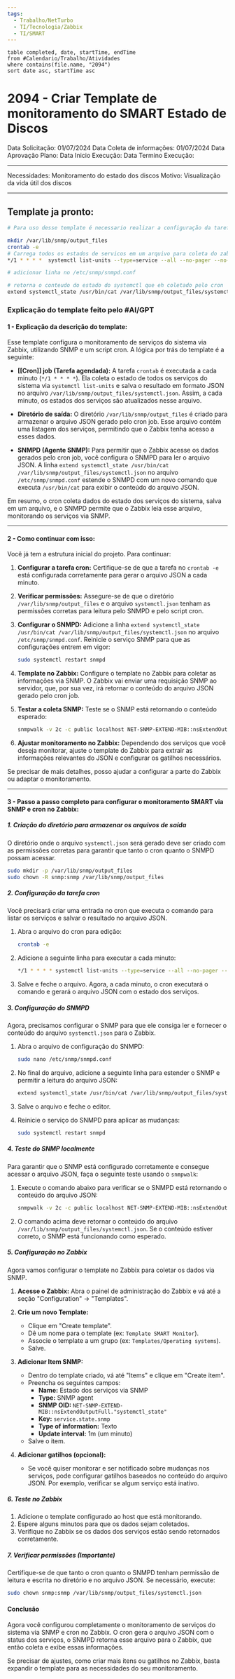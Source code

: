 ```yaml
---
tags:
  - Trabalho/NetTurbo
  - TI/Tecnologia/Zabbix
  - TI/SMART
---
```

```dataview
table completed, date, startTime, endTime
from #Calendario/Trabalho/Atividades 
where contains(file.name, "2094")
sort date asc, startTime asc
```

# 2094 - Criar Template de monitoramento do SMART Estado de Discos

Data Solicitação: 01/07/2024
Data Coleta de informações: 01/07/2024
Data Aprovação Plano:
Data Inicio Execução:
Data Termino Execução:

---
Necessidades: 
	Monitoramento do estado dos discos
Motivo: 
	Visualização da vida útil dos discos

---
## Template ja pronto: 

```bash
# Para uso desse template é necessario realizar a configuração da tarefa cron e do snmpd

mkdir /var/lib/snmp/output_files
crontab -e 
# Carrega todos os estados de servicos em um arquivo para coleta do zabbix
*/1 * * * *  systemctl list-units --type=service --all --no-pager --no-legend --plain --output=json > /var/lib/snmp/output_files/systemctl.json

# adicionar linha no /etc/snmp/snmpd.conf

# retorna o conteudo do estado do systemctl que eh coletado pelo cron
extend systemctl_state /usr/bin/cat /var/lib/snmp/output_files/systemctl.json
```

### Explicação do template feito pelo #AI/GPT 
#### 1 - Explicação da descrição do template:

Esse template configura o monitoramento de serviços do sistema via Zabbix, utilizando SNMP e um script cron. A lógica por trás do template é a seguinte:

- **[[Cron]] job (Tarefa agendada):** A tarefa `crontab` é executada a cada minuto (`*/1 * * * *`). Ela coleta o estado de todos os serviços do sistema via `systemctl list-units` e salva o resultado em formato JSON no arquivo `/var/lib/snmp/output_files/systemctl.json`. Assim, a cada minuto, os estados dos serviços são atualizados nesse arquivo.
  
- **Diretório de saída:** O diretório `/var/lib/snmp/output_files` é criado para armazenar o arquivo JSON gerado pelo cron job. Esse arquivo contém uma listagem dos serviços, permitindo que o Zabbix tenha acesso a esses dados.
  
- **SNMPD (Agente SNMP):** Para permitir que o Zabbix acesse os dados gerados pelo cron job, você configura o SNMPD para ler o arquivo JSON. A linha `extend systemctl_state /usr/bin/cat /var/lib/snmp/output_files/systemctl.json` no arquivo `/etc/snmp/snmpd.conf` estende o SNMPD com um novo comando que executa `/usr/bin/cat` para exibir o conteúdo do arquivo JSON.

Em resumo, o cron coleta dados do estado dos serviços do sistema, salva em um arquivo, e o SNMPD permite que o Zabbix leia esse arquivo, monitorando os serviços via SNMP.

---

#### 2 - Como continuar com isso:

Você já tem a estrutura inicial do projeto. Para continuar:

1. **Configurar a tarefa cron:** Certifique-se de que a tarefa no `crontab -e` está configurada corretamente para gerar o arquivo JSON a cada minuto.

2. **Verificar permissões:** Assegure-se de que o diretório `/var/lib/snmp/output_files` e o arquivo `systemctl.json` tenham as permissões corretas para leitura pelo SNMPD e pelo script cron.

3. **Configurar o SNMPD:** Adicione a linha `extend systemctl_state /usr/bin/cat /var/lib/snmp/output_files/systemctl.json` no arquivo `/etc/snmp/snmpd.conf`. Reinicie o serviço SNMP para que as configurações entrem em vigor:
   ```bash
   sudo systemctl restart snmpd
   ```

4. **Template no Zabbix:** Configure o template no Zabbix para coletar as informações via SNMP. O Zabbix vai enviar uma requisição SNMP ao servidor, que, por sua vez, irá retornar o conteúdo do arquivo JSON gerado pelo cron job.

5. **Testar a coleta SNMP:** Teste se o SNMP está retornando o conteúdo esperado:
   ```bash
   snmpwalk -v 2c -c public localhost NET-SNMP-EXTEND-MIB::nsExtendOutputFull.\"systemctl_state\"
   ```

6. **Ajustar monitoramento no Zabbix:** Dependendo dos serviços que você deseja monitorar, ajuste o template do Zabbix para extrair as informações relevantes do JSON e configurar os gatilhos necessários.

Se precisar de mais detalhes, posso ajudar a configurar a parte do Zabbix ou adaptar o monitoramento.

---

#### 3 - Passo a passo completo para configurar o monitoramento SMART via SNMP e cron no Zabbix:

##### **1. Criação do diretório para armazenar os arquivos de saída**
O diretório onde o arquivo `systemctl.json` será gerado deve ser criado com as permissões corretas para garantir que tanto o cron quanto o SNMPD possam acessar.

```bash
sudo mkdir -p /var/lib/snmp/output_files
sudo chown -R snmp:snmp /var/lib/snmp/output_files
```

##### **2. Configuração da tarefa cron**
Você precisará criar uma entrada no cron que executa o comando para listar os serviços e salvar o resultado no arquivo JSON.

1. Abra o arquivo do cron para edição:
   ```bash
   crontab -e
   ```

2. Adicione a seguinte linha para executar a cada minuto:
   ```bash
   */1 * * * * systemctl list-units --type=service --all --no-pager --no-legend --plain --output=json > /var/lib/snmp/output_files/systemctl.json
   ```

3. Salve e feche o arquivo. Agora, a cada minuto, o cron executará o comando e gerará o arquivo JSON com o estado dos serviços.

##### **3. Configuração do SNMPD**
Agora, precisamos configurar o SNMP para que ele consiga ler e fornecer o conteúdo do arquivo `systemctl.json` para o Zabbix.

1. Abra o arquivo de configuração do SNMPD:
   ```bash
   sudo nano /etc/snmp/snmpd.conf
   ```

2. No final do arquivo, adicione a seguinte linha para estender o SNMP e permitir a leitura do arquivo JSON:
   ```bash
   extend systemctl_state /usr/bin/cat /var/lib/snmp/output_files/systemctl.json
   ```

3. Salve o arquivo e feche o editor.

4. Reinicie o serviço do SNMPD para aplicar as mudanças:
   ```bash
   sudo systemctl restart snmpd
   ```

##### **4. Teste do SNMP localmente**
Para garantir que o SNMP está configurado corretamente e consegue acessar o arquivo JSON, faça o seguinte teste usando o `snmpwalk`:

1. Execute o comando abaixo para verificar se o SNMPD está retornando o conteúdo do arquivo JSON:
   ```bash
   snmpwalk -v 2c -c public localhost NET-SNMP-EXTEND-MIB::nsExtendOutputFull.\"systemctl_state\"
   ```

2. O comando acima deve retornar o conteúdo do arquivo `/var/lib/snmp/output_files/systemctl.json`. Se o conteúdo estiver correto, o SNMP está funcionando como esperado.

##### **5. Configuração no Zabbix**
Agora vamos configurar o template no Zabbix para coletar os dados via SNMP.

1. **Acesse o Zabbix:**
   Abra o painel de administração do Zabbix e vá até a seção "Configuration" -> "Templates".

2. **Crie um novo Template:**
   - Clique em "Create template".
   - Dê um nome para o template (ex: `Template SMART Monitor`).
   - Associe o template a um grupo (ex: `Templates/Operating systems`).
   - Salve.

3. **Adicionar Item SNMP:**
   - Dentro do template criado, vá até "Items" e clique em "Create item".
   - Preencha os seguintes campos:
     - **Name:** Estado dos serviços via SNMP
     - **Type:** SNMP agent
     - **SNMP OID:** `NET-SNMP-EXTEND-MIB::nsExtendOutputFull."systemctl_state"`
     - **Key:** `service.state.snmp`
     - **Type of information:** Texto
     - **Update interval:** 1m (um minuto)
   - Salve o item.

4. **Adicionar gatilhos (opcional):**
   - Se você quiser monitorar e ser notificado sobre mudanças nos serviços, pode configurar gatilhos baseados no conteúdo do arquivo JSON. Por exemplo, verificar se algum serviço está inativo.

##### **6. Teste no Zabbix**
1. Adicione o template configurado ao host que está monitorando.
2. Espere alguns minutos para que os dados sejam coletados.
3. Verifique no Zabbix se os dados dos serviços estão sendo retornados corretamente.

##### **7. Verificar permissões (Importante)**
Certifique-se de que tanto o cron quanto o SNMPD tenham permissão de leitura e escrita no diretório e no arquivo JSON. Se necessário, execute:

```bash
sudo chown snmp:snmp /var/lib/snmp/output_files/systemctl.json
```

#### Conclusão
Agora você configurou completamente o monitoramento de serviços do sistema via SNMP e cron no Zabbix. O cron gera o arquivo JSON com o status dos serviços, o SNMPD retorna esse arquivo para o Zabbix, que então coleta e exibe essas informações.

Se precisar de ajustes, como criar mais itens ou gatilhos no Zabbix, basta expandir o template para as necessidades do seu monitoramento.
